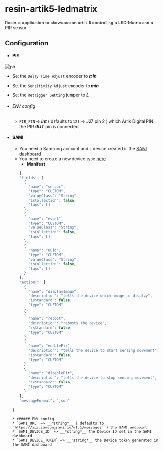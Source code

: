 # resin-artik5-ledmatrix
Resin.io application to showcase an artik-5 controlling a LED-Matrix and a PIR sensor

## Configuration

* #### PIR
![pir](https://learn.adafruit.com/system/assets/assets/000/013/829/medium800/proximity_PIRbackLabeled.jpg?1390935476)
  * Set the `Delay Time Adjust` encoder to __*min*__
  * Set the `Sensitivity Adjust` encoder to __*min*__
  * Set the `Retrigger Setting` jumper to __*L*__

  * ###### ENV config
    * `PIR_PIN` => __*int*__ ( defaults to `121` => J27 pin 2 ) which Artik Digital PIN the PIR __*OUT*__ pin is connected

* #### SAMI
  * You need a Samsung account and a device created in the [SAMI](https://portal.samsungsami.io) dashboard
  * You need to create a new device type [here](https://devportal.samsungsami.io/#/devicetypes/new)
    * __Manifest__
    ```javascript
    {
    "fields": [
      {
        "name": "sensor",
        "type": "CUSTOM",
        "valueClass": "String",
        "isCollection": false,
        "tags": []
      },
      {
        "name": "event",
        "type": "CUSTOM",
        "valueClass": "String",
        "isCollection": false,
        "tags": []
      },
      {
        "name": "uuid",
        "type": "CUSTOM",
        "valueClass": "String",
        "isCollection": false,
        "tags": []
      }
    ],
    "actions": [
      {
        "name": "displayImage",
        "description": "tells the device which image to display",
        "isStandard": false,
        "type": "CUSTOM"
      },
      {
        "name": "reboot",
        "description": "reboots the device",
        "isStandard": false,
        "type": "CUSTOM"
      },
      {
        "name": "enablePir",
        "description": "tells the device to start sensing movement",
        "isStandard": false,
        "type": "CUSTOM"
      },
      {
        "name": "disablePir",
        "description": "tells the device to stop sensing movement",
        "isStandard": false,
        "type": "CUSTOM"
      }
    ],
    "messageFormat": "json"
  }
    ```
  * ###### ENV config
    * `SAMI_URL` => __*string*__ ( defaults to `https://api.samsungsami.io/v1.1/messages` ) the SAMI endpoint
    * `SAMI_DEVICE_ID` => __*string*__ the Device ID set in the SAMI dashboard
    * `SAMI_DEVICE_TOKEN` => __*string*__ the Device token generated in the SAMI dashboard

